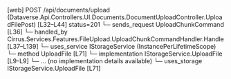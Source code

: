[web] POST /api/documents/upload  (Dataverse.Api.Controllers.UI.Documents.DocumentUploadController.UploadFilePost)  [L32–L44] status=201
  └─ sends_request UploadChunkCommand [L36]
    └─ handled_by Cirrus.Services.Features.FileUpload.UploadChunkCommandHandler.Handle [L37–L139]
      └─ uses_service IStorageService (InstancePerLifetimeScope)
        └─ method UploadFile [L71]
          └─ implementation IStorageService.UploadFile [L9-L9]
          └─ ... (no implementation details available)
      └─ uses_storage IStorageService.UploadFile [L71]

